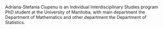 Adriana-Stefania Ciupenu is an Individual Interdisciplinary Studies program PhD student at the University of Manitoba, with main department the Department of Mathematics and other department the Department of Statistics.